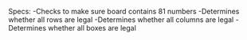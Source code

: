 Specs:
  -Checks to make sure board contains 81 numbers
  -Determines whether all rows are legal
  -Determines whether all columns are legal
  -Determines whether all boxes are legal
